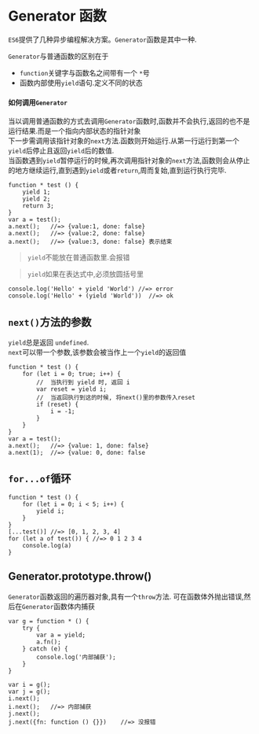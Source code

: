 # Generator 函数

`ES6`提供了几种异步编程解决方案。`Generator`函数是其中一种.

`Generator`与普通函数的区别在于
* `function`关键字与函数名之间带有一个 `*`号
* 函数内部使用`yield`语句.定义不同的状态

#### 如何调用`Generator`
当以调用普通函数的方式去调用`Generator`函数时,函数并不会执行,返回的也不是运行结果.而是一个指向内部状态的指针对象  
下一步需调用该指针对象的`next`方法.函数则开始运行.从第一行运行到第一个`yield`后停止且返回`yield`后的数值.  
当函数遇到`yield`暂停运行的时候,再次调用指针对象的`next`方法,函数则会从停止的地方继续运行,直到遇到`yield`或者`return`,周而复始,直到运行执行完毕.

```es6
function * test () {
	yield 1;
	yield 2;
	return 3;
}
var a = test();
a.next();	//=> {value:1, done: false}
a.next();	//=> {value:2, done: false}
a.next();	//=> {value:3, done: false} 表示结束
```

> `yield`不能放在普通函数里.会报错  

> `yield`如果在表达式中,必须放圆括号里
```es6
console.log('Hello' + yield 'World') //=> error
console.log('Hello' + (yield 'World'))	//=> ok
```

## `next()`方法的参数
`yield`总是返回 `undefined`.  
`next`可以带一个参数,该参数会被当作上一个`yield`的返回值
```es6
function * test () {
	for (let i = 0; true; i++) {
		//	当执行到 yield 时, 返回 i
		var reset = yield i;
		//	当返回执行到这的时候, 将next()里的参数传入reset
		if (reset) {
			i = -1;
		}
	}
}
var a = test();
a.next();	//=> {value: 1, done: false}
a.next(1);	//=> {value: 0, done: false
```

## `for...of`循环
```es6
function * test () {
	for (let i = 0; i < 5; i++) {
		yield i;
	}
}
[...test()]	//=> [0, 1, 2, 3, 4]
for (let a of test()) {	//=> 0 1 2 3 4
	console.log(a)
}
```

## Generator.prototype.throw()
`Generator`函数返回的遍历器对象,具有一个`throw`方法. 可在函数体外抛出错误,然后在`Generator`函数体内捕获
```es6
var g = function * () {
	try {
		var a = yield;
		a.fn();
	} catch (e) {
		console.log('内部捕获');
	}
}

var i = g();
var j = g();
i.next();
i.next();	//=> 内部捕获
j.next();
j.next({fn: function () {}})	//=> 没报错
```
